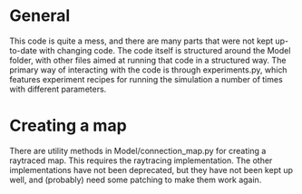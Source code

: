 # General

This code is quite a mess, and there are many parts that were not kept up-to-date with changing code.
The code itself is structured around the Model folder, with other files aimed at running that code in a structured way.
The primary way of interacting with the code is through experiments.py, which features experiment recipes for running the simulation a number of times with different parameters.

# Creating a map

There are utility methods in Model/connection_map.py for creating a raytraced map.
This requires the raytracing implementation.
The other implementations have not been deprecated, but they have not been kept up well, and (probably) need some patching to make them work again.
